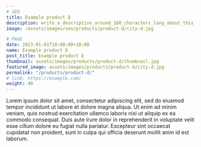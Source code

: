```yaml
---
# SEO
title: Example product D
description: write_a_description_around_160_characters_long_about_this_PRODUCT_POST
image: /assets/images/seo/products/product-d/city-d.jpg

# PAGE
date: 2023-01-01T10:00:00+10:00
name: Example product D
post_title: Example product D
thumbnail: assets/images/products/product-d/thumbnail.jpg
featured_image: assets/images/products/product-d/city-d.jpg
permalink: "/products/product-d/"
# link: https://example.com/
weight: 40
---
```


Lorem ipsum dolor sit amet, consectetur adipiscing elit, sed do eiusmod tempor incididunt ut labore et dolore magna aliqua. Ut enim ad minim veniam, quis nostrud exercitation ullamco laboris nisi ut aliquip ex ea commodo consequat. Duis aute irure dolor in reprehenderit in voluptate velit esse cillum dolore eu fugiat nulla pariatur. Excepteur sint occaecat cupidatat non proident, sunt in culpa qui officia deserunt mollit anim id est laborum.